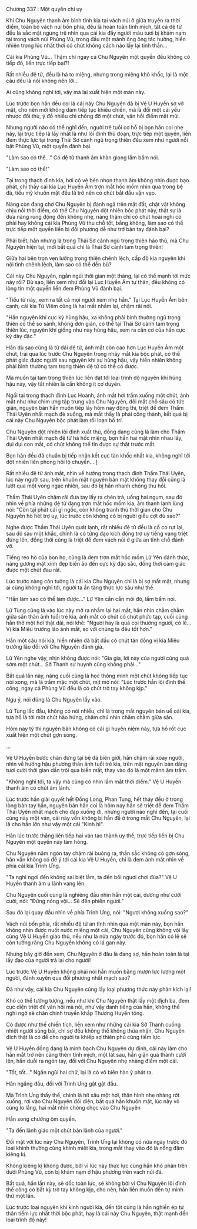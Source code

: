 




Chương 337 : Một quyền chi uy


Khi Chu Nguyên thanh âm bình tĩnh kia tại vách núi ở giữa truyền ra thời điểm, toàn bộ vách núi bốn phía, đều là hoàn toàn tĩnh mịch, tất cả đệ tử đều là sắc mặt ngưng trệ nhìn qua cái kia đầy người máu tươi bị khảm nạm tại trong vách núi Phùng Vũ, trong đầu một mảnh ông ông tác hưởng, hiển nhiên trong lúc nhất thời có chút không cách nào lấy lại tinh thần...

Cái kia Phùng Vũ... Thậm chí ngay cả Chu Nguyên một quyền đều không có tiếp đó, liền trực tiếp bại?!

Rất nhiều đệ tử, đều là há to miệng, nhưng trong miệng khô khốc, lại là một câu đều là nói không nên lời...

Ai cũng không nghĩ tới, vậy mà lại xuất hiện một màn này.

Lúc trước bọn hắn đều coi là cái này Chu Nguyên đã bị Vệ U Huyền sợ vỡ mật, cho nên mới không dám tiếp tục khiêu chiến, mà là đổi một cái yếu nhược đối thủ, ý đồ nhiều chi chống đỡ một chút, vãn hồi điểm mặt mũi.

Nhưng người nào có thể nghĩ đến, người trẻ tuổi cơ hồ bị bọn hắn coi nhẹ này, lại trực tiếp là lấy nhất là như lôi đình thủ đoạn, trực tiếp một quyền, liền đem thực lực tại trong Thái Sơ cảnh ngũ trọng thiên đều xem như người nổi bật Phùng Vũ, một quyền đánh bại.

"Làm sao có thể..." Có đệ tử thanh âm khàn giọng lẩm bẩm nói.

"Làm sao có thể!"

Tại trong thạch đình kia, hơi có vẻ bén nhọn thanh âm không nhịn được bạo phát, chỉ thấy cái kia Lục Huyền Âm trợn mắt hốc mồm nhìn qua trong bệ đá, tiếu mỹ khuôn mặt đều là trở nên có chút bắt đầu vặn vẹo.

Nàng còn đang chờ Chu Nguyên bị đánh ngã trên mặt đất, chật vật không chịu nổi thời điểm, có thể Chu Nguyên đột nhiên bộc phát này, thật sự là đưa nàng rung động đến không nhẹ, nàng thậm chí có chút hoài nghi có phải hay không cái kia Phùng Vũ thu chỗ tốt, bằng không, làm sao có thể trực tiếp một quyền liền bị đối phương dễ như trở bàn tay đánh bại?

Phải biết, hắn nhưng là trong Thái Sơ cảnh ngũ trọng thiên hảo thủ, mà Chu Nguyên hiện tại, mới bất quá chỉ là Thái Sơ cảnh tam trọng thiên!

Giữa hai bên trọn vẹn lưỡng trọng thiên chênh lệch, cấp độ kia nguyên khí nội tình chênh lệch, làm sao có thể đền bù?

Cái này Chu Nguyên, ngắn ngủi thời gian một tháng, lại có thể mạnh tới mức này rồi? Dù sao, liền xem như đổi lại Lục Huyền Âm tự thân, đều không có lòng tin một quyền liền đem Phùng Vũ đánh bại.

"Tiểu tử này, xem ra tất cả mọi người xem nhẹ hắn." Tại Lục Huyền Âm bên cạnh, cái kia Từ Viêm cũng là hai mắt nhắm lại, chậm rãi nói.

"Hắn nguyên khí cực kỳ hùng hậu, xa không phải bình thường ngũ trọng thiên có thể so sánh, không đơn giản, có thể tại Thái Sơ cảnh tam trọng thiên lúc, nguyên khí giống như này hùng hậu, xem ra căn cơ của hắn cực kỳ dày đặc."

Hắn dù sao cũng là tử đái đệ tử, ánh mắt còn cao hơn Lục Huyền Âm một chút, trải qua lúc trước Chu Nguyên trong nháy mắt kia bộc phát, có thể phát giác được người sau nguyên khí sự hùng hậu, vậy hiển nhiên không phải bình thường tam trọng thiên đệ tử có thể có được.

Mà muốn tại tam trọng thiên lúc liền đạt tới loại trình độ nguyên khí hùng hậu này, vậy tất nhiên là cần không ít cơ duyên.

Ngồi tại trong thạch đình Lục Hoành, ánh mắt hơi trầm xuống một chút, ánh mắt như như chim ưng tập trung vào Chu Nguyên, đôi mắt chỗ sâu có tức giận, nguyên bản hắn muốn tiếp lấy hôm nay động thí, triệt để đem Thẩm Thái Uyên nhất mạch đè xuống, mà mắt thấy là phải công thành, kết quả bị cái này Chu Nguyên bộc phát làm rối loạn bố trí.

Chu Nguyên đột nhiên lôi đình xuất thủ, đồng dạng cũng là làm cho Thẩm Thái Uyên nhất mạch đệ tử há hốc miệng, bọn hắn hai mặt nhìn nhau lấy, dụi dụi con mắt, có chút không thể tin được sự thật trước mắt.

Bọn hắn đều đã chuẩn bị tiếp nhận kết cục tàn khốc nhất kia, không nghĩ tới đột nhiên liền phong hồi lộ chuyển... ]

Rất nhiều đệ tử ánh mắt, nhìn về hướng trong thạch đình Thẩm Thái Uyên, lúc này người sau, trên khuôn mặt nguyên bản mặt không thay đổi cũng là lướt qua một vòng ngạc nhiên, sau đó bị hắn nhanh chóng thu hồi.

Thẩm Thái Uyên chậm rãi đưa tay lấy ra chén trà, uống hai ngụm, sau đó nhìn về phía những đệ tử đang trợn mắt hốc mồm kia, âm thanh lạnh lùng nói: "Còn tại phát cái gì ngốc, còn không tranh thủ thời gian cho Chu Nguyên hò hét trợ uy, lúc trước còn không có bị người giễu cợt đủ sao?"

Nghe được Thẩm Thái Uyên quát lạnh, rất nhiều đệ tử đều là cổ co rụt lại, sau đó sau một khắc, chính là có từng đạo kích động trợ uy tiếng vang triệt đứng lên, đồng thời cũng là triệt để đem vách núi ở giữa an tĩnh chỗ đánh vỡ.

Tiếng reo hò của bọn họ, cũng là đem trợn mắt hốc mồm Lữ Yên đánh thức, nàng gương mặt xinh đẹp biến ảo đến cực kỳ đặc sắc, đồng thời cảm giác được một chút đau rát.

Lúc trước nàng còn tưởng là cái kia Chu Nguyên chỉ là bị sợ mất mật, nhưng ai cũng không nghĩ tới, người ta ẩn tàng thực lực sâu như thế.

"Hắn làm sao có thể làm được..." Lữ Yên cắn cắn môi đỏ, lẩm bẩm nói.

Lữ Tùng cũng là vào lúc này mở ra nhắm lại hai mắt, hắn nhìn chằm chằm giữa sân thân ảnh tuổi trẻ kia, ánh mắt có chút có chút phức tạp, cuối cùng hắn thở một hơi thật dài, nói khẽ: "Ngươi hay là quá coi thường người, có lẽ... Vị kia Miêu trưởng lão ánh mắt, so với chúng ta đều tốt hơn."

Hắn một câu nói kia, hiển nhiên đã bắt đầu có chút tán đồng vị kia Miêu trưởng lão đối với Chu Nguyên đánh giá.

Lữ Yên nghe vậy, nhịn không được nói: "Gia gia, lời này của ngươi cũng quá sớm một chút... Sở Thanh sư huynh cũng không phải..."

Bất quá lần này, nàng cuối cùng là học thông minh một chút không tiếp tục nói xong, mà là trầm mặc một chút, mịt mờ nói: "Lúc trước hắn lôi đình thế công, ngay cả Phùng Vũ đều là có chút trở tay không kịp."

Ngụ ý, nói đúng là Chu Nguyên lấy xảo.

Lữ Tùng lắc đầu, không có nói nhiều, chỉ là trong mắt nguyên bản uể oải kia, tựa hồ là tới một chút hào hứng, chăm chú nhìn chằm chằm giữa sân.

Hôm nay tỷ thí nguyên bản không có cái gì huyền niệm này, tựa hồ rốt cục xuất hiện một chút gợn sóng.

...

Vệ U Huyền bước chân đứng tại bệ đá biên giới, hắn chậm rãi xoay người, nhìn về hướng hậu phương thân ảnh tuổi trẻ kia, trên mặt nguyên bản dáng tươi cười thời gian dần trôi qua biến mất, thay vào đó là một mảnh âm trầm.

"Không nghĩ tới, ta vậy mà cũng có nhìn lầm mắt thời điểm." Vệ U Huyền thanh âm có chút âm lãnh.

Lúc trước hắn giải quyết hết Đồng Long, Phan Tung, hết thảy đều ở trong lòng bàn tay hắn, nguyên bản hắn coi là hôm nay hắn sẽ triệt để đem Thẩm Thái Uyên nhất mạch cho đạp xuống đi, nhưng người nào nghĩ đến, tại cuối cùng này một ván, cái này vốn không bị hắn để ở trong mắt Chu Nguyên, lại là cho hắn lớn như vậy một cái "Kinh hỉ".

Hắn lúc trước thắng liên tiếp hai ván tạo thành uy thế, trực tiếp liền bị Chu Nguyên một quyền này làm hỏng.

Chu Nguyên năm ngón tay chậm rãi buông ra, thần sắc không có gợn sóng, hắn vẫn không có để ý tới cái kia Vệ U Huyền, chỉ là đem ánh mắt nhìn về phía cái kia Trình Ưng.

"Ta nghỉ ngơi đến không sai biệt lắm, ta đến bồi ngươi chơi đùa?" Vệ U Huyền thanh âm u lãnh vang lên.

Chu Nguyên cuối cùng là nghiêng đầu nhìn hắn một cái, dường như cười cười, nói: "Đừng nóng vội... Sẽ đến phiên ngươi."

Sau đó lại quay đầu nhìn về phía Trình Ưng, nói: "Ngươi không xuống sao?"

Vách núi bốn phía, rất nhiều đệ tử an tĩnh nhìn qua một màn này, bọn hắn không nhịn được nuốt nước miếng một cái, Chu Nguyên cũng không vội lấy cùng Vệ U Huyền giao thủ, nếu như là nửa ngày trước đó, bọn hắn có lẽ sẽ còn tưởng rằng Chu Nguyên không có lá gan này.

Nhưng bây giờ đến xem, Chu Nguyên ở đâu là đang sợ, hắn hoàn toàn là tại lấy đạo của người trả lại cho người!

Lúc trước Vệ U Huyền không phải nói hắn muốn bằng mượn lực lượng một người, đánh xuyên qua đối phương nhất mạch sao?

Đã như vậy, cái kia Chu Nguyên cũng lấy loại phương thức này phản kích lại!

Khó có thể tưởng tượng, nếu như khi Chu Nguyên thật lấy một địch ba, đem cục diện triệt để vãn hồi mà nói, như vậy danh tiếng của hắn, không thể nghi ngờ sẽ chân chính truyền khắp Thương Huyền tông.

Có được như thế chiến tích, liền xem như những cái kia Sở Thanh cuồng nhiệt người sùng bái, chỉ sợ đều không thể không thừa nhận, Chu Nguyên đích thật là có để cho người ta khiếp sợ thiên phú cùng tiềm lực.

Vệ U Huyền đồng dạng là minh bạch Chu Nguyên dự định, cái này làm cho hắn mắt trở nên càng thêm tĩnh mịch, một lát sau, hắn giận quá thành cười lên, hắn duỗi ra ngón tay, đối với Chu Nguyên nhẹ nhàng điểm một cái.

"Tốt, tốt..." Ngắn ngủi hai chữ, lại là có vô biên hàn ý phát ra.

Hắn ngẩng đầu, đối với Trình Ưng gật gật đầu.

Mà Trình Ưng thấy thế, chính là hít sâu một hơi, thân hình nhẹ nhàng rớt xuống, rơi vào Chu Nguyên đối diện, bất quá hắn khuôn mặt, lúc này vô cùng lo lắng, hai mắt nhìn chòng chọc vào Chu Nguyên

Hắn song chưởng ôm quyền.

"Ta đến lãnh giáo một chút bản lãnh của ngươi."

Đối mặt với lúc này Chu Nguyên, Trình Ưng lại không có nửa ngày trước đó loại khinh thường cùng khinh miệt kia, trong mắt thay vào đó là nồng đậm kiêng kị.

Không kiêng kị không được, bởi vì lúc này thực lực cùng hắn khó phân trên dưới Phùng Vũ, còn bị khảm nạm ở hậu phương trên vách núi đá.

Bất quá, hắn lần này, sẽ dốc toàn lực, sẽ không bởi vì Chu Nguyên lôi đình thế công có bất kỳ trở tay không kịp, cho nên, hắn liền muốn đến tự mình thử một lần.

Lúc trước loại nguyên khí kinh người kia, đến tột cùng là hắn nghiền ép tự thân tiềm lực nhất thời bộc phát, hay là cái này Chu Nguyên, thật mạnh đến loại trình độ này!




